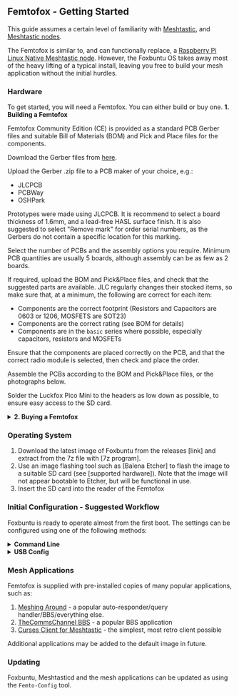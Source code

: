 ## Femtofox - Getting Started
This guide assumes a certain level of familiarity with [Meshtastic](meshtastic.org), and [Meshtastic nodes](https://meshtastic.org/docs/getting-started/).

The Femtofox is similar to, and can functionally replace, a [Raspberry Pi Linux Native Meshtastic node](https://meshtastic.org/docs/hardware/devices/linux-native-hardware/). However, the Foxbuntu OS takes away most of the heavy lifting of a typical install, leaving you free to build your mesh application without the initial hurdles.

### Hardware
To get started, you will need a Femtofox. You can either build or buy one.
<B> 1. Building a Femtofox </B>

Femtofox Community Edition (CE) is provided as a standard PCB Gerber files and suitable Bill of Materials (BOM) and Pick and Place files for the components.

Download the Gerber files from [here](TBC).

Upload the Gerber .zip file to a PCB maker of your choice, e.g.:
 - JLCPCB
 - PCBWay
 - OSHPark

Prototypes were made using JLCPCB. It is recommend to select a board thickness of 1.6mm, and a lead-free HASL surface finish. It is also suggested to select "Remove mark" for order serial numbers, as the Gerbers do not contain a specific location for this marking.

Select the number of PCBs and the assembly options you require. Minimum PCB quantities are usually 5 boards, although assembly can be as few as 2 boards.

If required, upload the BOM and Pick&Place files, and check that the suggested parts are available. JLC regularly changes their stocked items, so make sure that, at a minimum, the following are correct for each item:

 - Components are the correct footprint (Resistors and Capacitors are 0603 or 1206, MOSFETS are SOT23)
 - Components are the correct rating (see BOM for details)
 - Components are in the `basic` series where possible, especially capacitors, resistors and MOSFETs

Ensure that the components are placed correctly on the PCB, and that the correct radio module is selected, then check and place the order.

Assemble the PCBs according to the BOM and Pick&Place files, or the photographs below.

Solder the Luckfox Pico Mini to the headers as low down as possible, to ensure easy access to the SD card.
</details>

<details>
<summary> <B> 2. Buying a Femtofox </B> </summary>

The Femtofox Pro is available for purchase, and has several added features:
* Arrives fully assembled
* 4-Layer PCB allows for extra complexity
* USB-C for power and built in serial debug, which allows for direct access to the Femtofox without network or additional hardware
* Extra pins are mapped to the headers, allowing for easier expansion
* An added "Kill Switch" breakout, allowing for the addition of an optional thermal fuse for added safety on solar builds
* Additional decoupling capacitors
The Femtofox Pro is available through the following licensed sellers:
 1. Open Source Country (USA)
 2. NomDeTom (UK)
 3. Noon (Central Korea)
 4. TBC
 5. TBC

If you require a large quantity of Femtofox boards, please get in touch.
</details>

### Operating System

 1. Download the latest image of Foxbuntu from the releases [link] and extract from the 7z file with [7z program].
 2. Use an image flashing tool such as [Balena Etcher] to flash the image to a suitable SD card (see [supported hardware]).
 Note that the image will not appear bootable to Etcher, but will be functional in use.
 3. Insert the SD card into the reader of the Femtofox

### Initial Configuration - Suggested Workflow
Foxbuntu is ready to operate almost from the first boot. The settings can be configured using one of the following methods:

<details>
<summary> <B>  Command Line </B> </summary>

 1. Serial console - Connect a USB-C cable to the power/serial port (Femtofox Pro) or connect a serial-USB adaptor to TX/RX/Gnd of UART2 (Femtofox CE).
 2. SSH via Ethernet - connect a network cable either through the RJ45 port or by soldering directly to the Ethernet headers of the Luckfox (possible but not recommended) and connect it to your network. Identify the IP address via your DHCP server (e.g. your router) and connect using an SSH client of your choice.

After first login, run `sudo femto-config` from the command prompt, and launch the setup wizard.

[ 3. Web tool via Wifi AP mode - if a wifi adaptor is identified at first boot, and no configuration is provided for it, then the Femtofox will automatically generate a wifi hotspot to allow configuration. Connect to the wifi hotspot and access the web config tool using `192.168.4.1` in a browser.]: #
[ 4. SSH via Wifi AP mode - ... ]: #

</details>

<details>
<summary> <B>   USB Config </B> </summary>

See [this page](./usb_config.md) for details on how to configure via a USB drive.
</details>

### Mesh Applications
Femtofox is supplied with pre-installed copies of many popular applications, such as:

 1. [Meshing Around](https://github.com/SpudGunMan/meshing-around) - a popular auto-responder/query handler/BBS/everything else.
 2. [TheCommsChannel BBS](https://github.com/TheCommsChannel/TC2-BBS-mesh) - a popular BBS application
 3. [Curses Client for Meshtastic](https://github.com/pdxlocations/curses-client-for-meshtastic) - the simplest, most retro client possible

Additional applications may be added to the default image in future.

### Updating
Foxbuntu, Meshtasticd and the mesh applications can be updated as using the `Femto-Config` tool.


<!--stackedit_data:
eyJoaXN0b3J5IjpbMjA5NjI5MjA1M119
-->